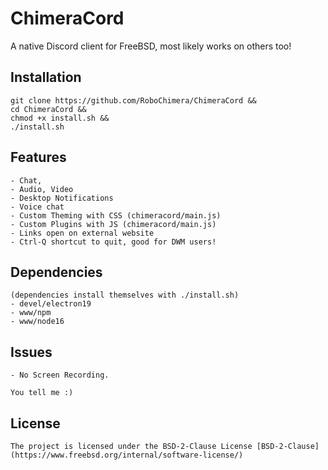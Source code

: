 # ChimeraCord
A native Discord client for FreeBSD, most likely works on others too!

## Installation
	
	git clone https://github.com/RoboChimera/ChimeraCord &&
	cd ChimeraCord &&
	chmod +x install.sh &&
	./install.sh
	
	
## Features
	- Chat,
	- Audio, Video
	- Desktop Notifications
	- Voice chat
	- Custom Theming with CSS (chimeracord/main.js)
	- Custom Plugins with JS (chimeracord/main.js)
	- Links open on external website
	- Ctrl-Q shortcut to quit, good for DWM users!

## Dependencies
	(dependencies install themselves with ./install.sh)
	- devel/electron19
	- www/npm
	- www/node16

## Issues
	- No Screen Recording.
	
	You tell me :)
	
## License
	The project is licensed under the BSD-2-Clause License [BSD-2-Clause](https://www.freebsd.org/internal/software-license/)

